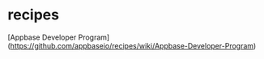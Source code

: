 # recipes

[Appbase Developer Program] (https://github.com/appbaseio/recipes/wiki/Appbase-Developer-Program)
